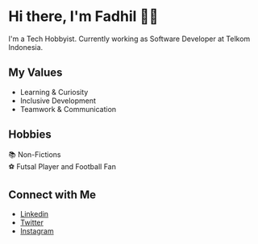 # Hi there, I'm Fadhil 👋🏻
I'm a Tech Hobbyist. Currently working as Software Developer at Telkom Indonesia.

## My Values
- Learning & Curiosity <br/>
- Inclusive Development <br/>
- Teamwork & Communication

## Hobbies
:books: Non-Fictions <br/>
:soccer: Futsal Player and Football Fan <br/>

## Connect with Me
- [Linkedin](https://www.linkedin.com/in/fadhil-radhian/) <br/>
- [Twitter](https://twitter.com/fadhil_radhian) <br/>
- [Instagram](https://www.instagram.com/fadhilradh) <br/>
